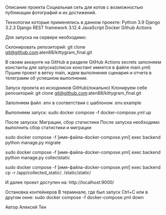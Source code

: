 Описание проекта
Социальная сеть для котов с возможностью публикации фотографий и их достижений.

Технологии которые применялись в данном проекте:
Python 3.9
Django 3.2.3
Django REST framework 3.12.4
JavaScript
Docker
Github Actions

Для запуска на сервере необходимо:

Склонировать репозиторий:
git clone git@github.com:aten88/kittygram_final.git

В своем аккаунте на GitHub в разделе GitHub Actions secrets заполняем константы для запуска(список констант имеется в файле main.yml)
Пушим проект в ветку main, ждем выполнения сценария и отчета в телеграмм об успешном выполнении.

Запуск проекта из исходников GitHub(локально)
Клонируем себе репозиторий:
git clone git@github.com:aten88/kittygram_final.git

Заполняем файл .env в соответствии с шаблоном .env.example

Выполняем запуск:
sudo docker compose -f docker-compose.yml up

После запуска: Миграции, сбор статистики
После запуска необходимо выполнить сбор статистики и миграции

sudo docker compose -f [имя-файла-docker-compose.yml] exec backend python manage.py migrate

sudo docker compose -f [имя-файла-docker-compose.yml] exec backend python manage.py collectstatic

sudo docker compose -f [имя-файла-docker-compose.yml] exec backend cp -r /app/collected_static/. /static/static/

И далее проект доступен на:
http://localhost:9000/

Остановка контейнеров
В терминале, где был запуск Ctrl+С или в другом окне: sudo docker compose -f docker-compose.yml down

Автор
Алексей Тен